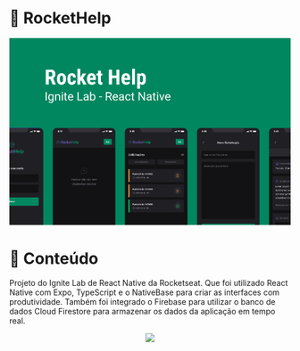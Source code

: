 # :rocket: RocketHelp

<div align="center">
  <img src="src/assets/to_Readme/rockethelp_img.png" />
</div>

# :pushpin: Conteúdo

Projeto do Ignite Lab de React Native da Rocketseat. Que foi utilizado React Native com Expo, TypeScript e o NativeBase para criar as interfaces com produtividade. Também foi integrado o Firebase para utilizar o banco de dados Cloud Firestore para armazenar os dados da aplicação em tempo real.

<div align="center">
  <img height="490" src="src/assets/to_Readme/rockethelp_gif.gif" />
</div>
